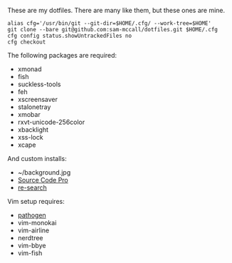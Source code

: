 These are my dotfiles. There are many like them, but these ones are mine.

    alias cfg='/usr/bin/git --git-dir=$HOME/.cfg/ --work-tree=$HOME'
    git clone --bare git@github.com:sam-mccall/dotfiles.git $HOME/.cfg
    cfg config status.showUntrackedFiles no
    cfg checkout

The following packages are required:

   - xmonad
   - fish
   - suckless-tools
   - feh
   - xscreensaver
   - stalonetray
   - xmobar
   - rxvt-unicode-256color
   - xbacklight
   - xss-lock
   - xcape

And custom installs:

   - ~/background.jpg
   - [Source Code Pro](https://github.com/adobe-fonts/source-code-pro)
   - [re-search](https://github.com/jbonjean/re-search)

Vim setup requires:
  - [pathogen](https://github.com/tpope/vim-pathogen)
  - vim-monokai
  - vim-airline
  - nerdtree
  - vim-bbye
  - vim-fish
